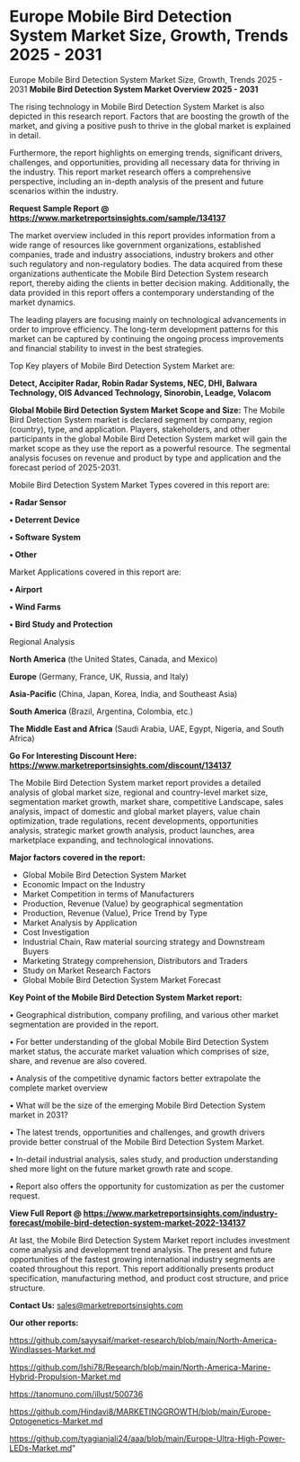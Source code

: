 # Europe Mobile Bird Detection System Market Size, Growth, Trends 2025 - 2031
Europe Mobile Bird Detection System Market Size, Growth, Trends 2025 - 2031
<Strong> Mobile Bird Detection System Market Overview 2025 - 2031</strong>

The rising technology in Mobile Bird Detection System Market is also depicted in this research report. Factors that are boosting the growth of the market, and giving a positive push to thrive in the global market is explained in detail.

Furthermore, the report highlights on emerging trends, significant drivers, challenges, and opportunities, providing all necessary data for thriving in the industry. This report market research offers a comprehensive perspective, including an in-depth analysis of the present and future scenarios within the industry.

<strong>Request Sample Report @ <a href=https://www.marketreportsinsights.com/sample/134137>https://www.marketreportsinsights.com/sample/134137</a></strong>

The market overview included in this report provides information from a wide range of resources like government organizations, established companies, trade and industry associations, industry brokers and other such regulatory and non-regulatory bodies. The data acquired from these organizations authenticate the Mobile Bird Detection System research report, thereby aiding the clients in better decision making. Additionally, the data provided in this report offers a contemporary understanding of the market dynamics.

The leading players are focusing mainly on technological advancements in order to improve efficiency. The long-term development patterns for this market can be captured by continuing the ongoing process improvements and financial stability to invest in the best strategies.

Top Key players of Mobile Bird Detection System Market are:

<strong>Detect, Accipiter Radar, Robin Radar Systems, NEC, DHI, Balwara Technology, OIS Advanced Technology, Sinorobin, Leadge, Volacom</strong>

<strong><b>Global Mobile Bird Detection System Market Scope and Size:</b></strong>
The Mobile Bird Detection System market is declared segment by company, region (country), type, and application. Players, stakeholders, and other participants in the global Mobile Bird Detection System market will gain the market scope as they use the report as a powerful resource. The segmental analysis focuses on revenue and product by type and application and the forecast period of 2025-2031.

Mobile Bird Detection System Market Types covered in this report are:

<strong>• Radar Sensor

• Deterrent Device

• Software System

• Other</strong>

Market Applications covered in this report are:

<strong>• Airport

• Wind Farms

• Bird Study and Protection</strong> 

Regional Analysis

<strong>North America</strong> (the United States, Canada, and Mexico)

<strong>Europe</strong> (Germany, France, UK, Russia, and Italy)

<strong>Asia-Pacific</strong> (China, Japan, Korea, India, and Southeast Asia)

<strong>South America</strong> (Brazil, Argentina, Colombia, etc.)

<strong>The Middle East and Africa</strong> (Saudi Arabia, UAE, Egypt, Nigeria, and South Africa)

<strong>Go For Interesting Discount Here: <a href=https://www.marketreportsinsights.com/discount/134137>https://www.marketreportsinsights.com/discount/134137</a></strong>

The Mobile Bird Detection System market report provides a detailed analysis of global market size, regional and country-level market size, segmentation market growth, market share, competitive Landscape, sales analysis, impact of domestic and global market players, value chain optimization, trade regulations, recent developments, opportunities analysis, strategic market growth analysis, product launches, area marketplace expanding, and technological innovations.

<strong><b>Major factors covered in the report:</b></strong>
<ul>
  <li>Global Mobile Bird Detection System Market </li>
  <li>Economic Impact on the Industry</li>
  <li>Market Competition in terms of Manufacturers</li>
  <li>Production, Revenue (Value) by geographical segmentation</li>
  <li>Production, Revenue (Value), Price Trend by Type</li>
  <li>Market Analysis by Application</li>
  <li>Cost Investigation</li>
  <li>Industrial Chain, Raw material sourcing strategy and Downstream Buyers</li>
  <li>Marketing Strategy comprehension, Distributors and Traders</li>
  <li>Study on Market Research Factors</li>
  <li>Global Mobile Bird Detection System Market Forecast</li>
</ul>

<strong><b>Key Point of the Mobile Bird Detection System Market report:</b></strong>

• Geographical distribution, company profiling, and various other market segmentation are provided in the report.

• For better understanding of the global Mobile Bird Detection System market status, the accurate market valuation which comprises of size, share, and revenue are also covered.

• Analysis of the competitive dynamic factors better extrapolate the complete market overview

• What will be the size of the emerging Mobile Bird Detection System market in 2031?

• The latest trends, opportunities and challenges, and growth drivers provide better construal of the Mobile Bird Detection System Market.

• In-detail industrial analysis, sales study, and production understanding shed more light on the future market growth rate and scope.

• Report also offers the opportunity for customization as per the customer request.

<strong><b>View Full Report @ <a href=https://www.marketreportsinsights.com/industry-forecast/mobile-bird-detection-system-market-2022-134137>https://www.marketreportsinsights.com/industry-forecast/mobile-bird-detection-system-market-2022-134137</a></b></strong>


At last, the Mobile Bird Detection System Market report includes investment come analysis and development trend analysis. The present and future opportunities of the fastest growing international industry segments are coated throughout this report. This report additionally presents product specification, manufacturing method, and product cost structure, and price structure.

<strong>Contact Us:</strong>
sales@marketreportsinsights.com

<strong>Our other reports:</strong>

<a href=https://github.com/sayysaif/market-research/blob/main/North-America-Windlasses-Market.md>https://github.com/sayysaif/market-research/blob/main/North-America-Windlasses-Market.md</a>

<a href=https://github.com/Ishi78/Research/blob/main/North-America-Marine-Hybrid-Propulsion-Market.md>https://github.com/Ishi78/Research/blob/main/North-America-Marine-Hybrid-Propulsion-Market.md</a>

<a href=https://tanomuno.com/illust/500736>https://tanomuno.com/illust/500736</a>

<a href=https://github.com/Hindavi8/MARKETINGGROWTH/blob/main/Europe-Optogenetics-Market.md>https://github.com/Hindavi8/MARKETINGGROWTH/blob/main/Europe-Optogenetics-Market.md</a>

<a href=https://github.com/tyagianjali24/aaa/blob/main/Europe-Ultra-High-Power-LEDs-Market.md>https://github.com/tyagianjali24/aaa/blob/main/Europe-Ultra-High-Power-LEDs-Market.md</a>"
